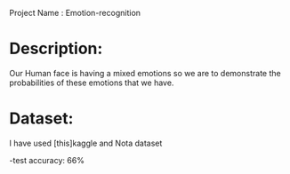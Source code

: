 Project Name : Emotion-recognition


# Description:
Our Human face is having a mixed emotions so we are to demonstrate the probabilities of these emotions that we have.


# Dataset:
I have used [this]kaggle and Nota dataset

-test accuracy: 66%


